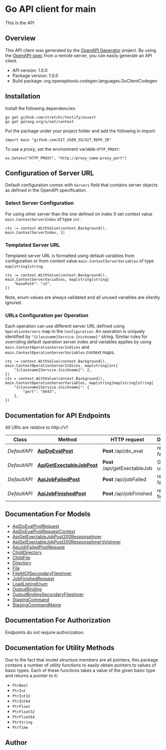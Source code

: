 # Go API client for main

This is the API

## Overview
This API client was generated by the [OpenAPI Generator](https://openapi-generator.tech) project.  By using the [OpenAPI-spec](https://www.openapis.org/) from a remote server, you can easily generate an API client.

- API version: 1.0.0
- Package version: 1.0.0
- Build package: org.openapitools.codegen.languages.GoClientCodegen

## Installation

Install the following dependencies:

```shell
go get github.com/stretchr/testify/assert
go get golang.org/x/net/context
```

Put the package under your project folder and add the following in import:

```golang
import main "github.com/GIT_USER_ID/GIT_REPO_ID"
```

To use a proxy, set the environment variable `HTTP_PROXY`:

```golang
os.Setenv("HTTP_PROXY", "http://proxy_name:proxy_port")
```

## Configuration of Server URL

Default configuration comes with `Servers` field that contains server objects as defined in the OpenAPI specification.

### Select Server Configuration

For using other server than the one defined on index 0 set context value `main.ContextServerIndex` of type `int`.

```golang
ctx := context.WithValue(context.Background(), main.ContextServerIndex, 1)
```

### Templated Server URL

Templated server URL is formatted using default variables from configuration or from context value `main.ContextServerVariables` of type `map[string]string`.

```golang
ctx := context.WithValue(context.Background(), main.ContextServerVariables, map[string]string{
	"basePath": "v2",
})
```

Note, enum values are always validated and all unused variables are silently ignored.

### URLs Configuration per Operation

Each operation can use different server URL defined using `OperationServers` map in the `Configuration`.
An operation is uniquely identified by `"{classname}Service.{nickname}"` string.
Similar rules for overriding default operation server index and variables applies by using `main.ContextOperationServerIndices` and `main.ContextOperationServerVariables` context maps.

```golang
ctx := context.WithValue(context.Background(), main.ContextOperationServerIndices, map[string]int{
	"{classname}Service.{nickname}": 2,
})
ctx = context.WithValue(context.Background(), main.ContextOperationServerVariables, map[string]map[string]string{
	"{classname}Service.{nickname}": {
		"port": "8443",
	},
})
```

## Documentation for API Endpoints

All URIs are relative to *http://v1*

Class | Method | HTTP request | Description
------------ | ------------- | ------------- | -------------
*DefaultAPI* | [**ApiDoEvalPost**](docs/DefaultAPI.md#apidoevalpost) | **Post** /api/do_eval | report job failed
*DefaultAPI* | [**ApiGetExectableJobPost**](docs/DefaultAPI.md#apigetexectablejobpost) | **Post** /api/getExectableJob | Get a single user
*DefaultAPI* | [**ApiJobFailedPost**](docs/DefaultAPI.md#apijobfailedpost) | **Post** /api/jobFailed | report job failed
*DefaultAPI* | [**ApiJobFinishedPost**](docs/DefaultAPI.md#apijobfinishedpost) | **Post** /api/jobFinished | report job finished


## Documentation For Models

 - [ApiDoEvalPostRequest](docs/ApiDoEvalPostRequest.md)
 - [ApiDoEvalPostRequestContext](docs/ApiDoEvalPostRequestContext.md)
 - [ApiGetExectableJobPost200ResponseInner](docs/ApiGetExectableJobPost200ResponseInner.md)
 - [ApiGetExectableJobPost200ResponseInnerVolsInner](docs/ApiGetExectableJobPost200ResponseInnerVolsInner.md)
 - [ApiJobFailedPostRequest](docs/ApiJobFailedPostRequest.md)
 - [ChildDirectory](docs/ChildDirectory.md)
 - [ChildFile](docs/ChildFile.md)
 - [Directory](docs/Directory.md)
 - [File](docs/File.md)
 - [FileAllOfSecondaryFilesInner](docs/FileAllOfSecondaryFilesInner.md)
 - [JobFinishedRequest](docs/JobFinishedRequest.md)
 - [LoadListingEnum](docs/LoadListingEnum.md)
 - [OutputBinding](docs/OutputBinding.md)
 - [OutputBindingSecondaryFilesInner](docs/OutputBindingSecondaryFilesInner.md)
 - [StagingCommand](docs/StagingCommand.md)
 - [StagingCommandName](docs/StagingCommandName.md)


## Documentation For Authorization

Endpoints do not require authorization.


## Documentation for Utility Methods

Due to the fact that model structure members are all pointers, this package contains
a number of utility functions to easily obtain pointers to values of basic types.
Each of these functions takes a value of the given basic type and returns a pointer to it:

* `PtrBool`
* `PtrInt`
* `PtrInt32`
* `PtrInt64`
* `PtrFloat`
* `PtrFloat32`
* `PtrFloat64`
* `PtrString`
* `PtrTime`

## Author



